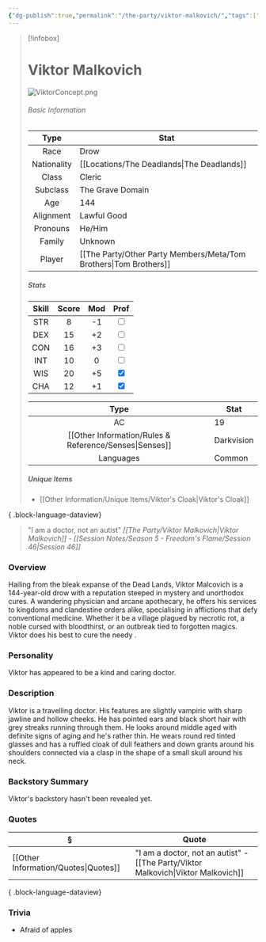 ```yaml
---
{"dg-publish":true,"permalink":"/the-party/viktor-malkovich/","tags":["NPC"],"updated":"2025-08-31T20:53:42.222+01:00"}
---
```



> [!infobox]
> # Viktor Malkovich
> ![ViktorConcept.png](/img/user/Admin/Attachments/ViktorConcept.png)
> ###### Basic Information
> 
>  Type | Stat |
> :----: | --- |
>  Race |  Drow |
>  Nationality | [[Locations/The Deadlands\|The Deadlands]] |
>  Class | Cleric |
>  Subclass | The Grave Domain |
>  Age | 144 |
>  Alignment | Lawful Good|
>  Pronouns | He/Him |
>  Family | Unknown |
>  Player | [[The Party/Other Party Members/Meta/Tom Brothers\|Tom Brothers]] |
>  ##### Stats
> Skill | Score | Mod | Prof |
> :---: | :---: | :---: | :---: |
>  STR | 8 | -1 | <input type="checkbox" unchecked> |
>  DEX | 15 | +2 |  <input type="checkbox" unchecked> |
>  CON | 16 | +3 | <input type="checkbox" unchecked> |
>  INT | 10 | 0 | <input type="checkbox" unchecked>|
>  WIS | 20 | +5 | <input type="checkbox" checked> |
>  CHA | 12 | +1 | <input type="checkbox" checked> |
>  
>Type | Stat |
>:---: | --- |
>AC | 19 |
>[[Other Information/Rules & Reference/Senses\|Senses]] | Darkvision |
>Languages | Common |
>
>##### Unique Items 
> - [[Other Information/Unique Items/Viktor's Cloak\|Viktor's Cloak]]
> 
{ .block-language-dataview}


> "I am a doctor, not an autist" <cite>[[The Party/Viktor Malkovich\|Viktor Malkovich]] -  [[Session Notes/Season 5 - Freedom's Flame/Session 46\|Session 46]]</cite>

### Overview
Hailing from the bleak expanse of the Dead Lands, Viktor Malcovich is a 144-year-old drow with a reputation steeped in mystery and unorthodox cures. A wandering physician and arcane apothecary, he offers his services to kingdoms and clandestine orders alike, specialising in afflictions that defy conventional medicine. Whether it be a village plagued by necrotic rot, a noble cursed with bloodthirst, or an outbreak tied to forgotten magics. Viktor does his best to cure the needy .

### Personality
Viktor has appeared to be a kind and caring doctor. 

### Description
Viktor is a travelling doctor. His features are slightly vampiric with sharp jawline and hollow cheeks. He has pointed ears and black short hair with grey streaks running through them. He looks around middle aged with definite signs of aging and he's rather thin. He wears round red tinted glasses and has a ruffled cloak of dull feathers and down grants around his shoulders connected via a clasp in the shape of a small skull around his neck.

### Backstory Summary
Viktor's backstory hasn't been revealed yet. 

### Quotes
| §                                       | Quote                                                 |
| --------------------------------------- | ----------------------------------------------------- |
| [[Other Information/Quotes\|Quotes]] | "I am a doctor, not an autist" - [[The Party/Viktor Malkovich\|Viktor Malkovich]] |

{ .block-language-dataview}

### Trivia
- Afraid of apples
